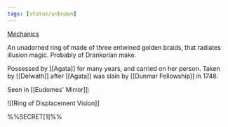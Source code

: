 ```yaml
---
tags: [status/unknown]
---
```


[Mechanics](https://www.dndbeyond.com/magic-items/3643042-ring-of-displacement)

An unadorned ring of made of three entwined golden braids, that radiates illusion magic. Probably of Drankorian make. 

Possessed by [[Agata]] for many years, and carried on her person. Taken by [[Delwath]] after [[Agata]] was slain by [[Dunmar Fellowship]] in 1748. 

Seen in [[Eudomes' Mirror]]: 

![[Ring of Displacement Vision]]

%%SECRET[1]%%